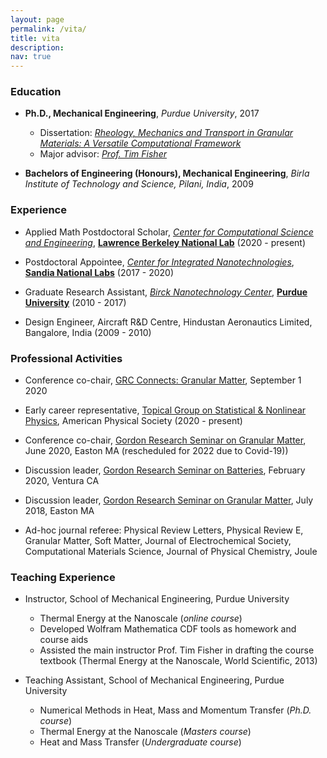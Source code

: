 ```yaml
---
layout: page
permalink: /vita/
title: vita
description: 
nav: true
---
```


### Education

- **Ph.D., Mechanical Engineering**, *Purdue University*, 2017
  - Dissertation: [*Rheology, Mechanics and Transport in Granular Materials: A Versatile Computational Framework*](https://docs.lib.purdue.edu/dissertations/AAI10274417/)
  - Major advisor: [*Prof. Tim Fisher*](https://samueli.ucla.edu/people/tim-fisher/)

- **Bachelors of Engineering (Honours), Mechanical Engineering**, *Birla Institute of Technology and Science, Pilani, India*, 2009

### Experience

- Applied Math Postdoctoral Scholar, [*Center for Computational Science and Engineering*](https://ccse.lbl.gov/index.html), [**Lawrence Berkeley National Lab**](https://www.lbl.gov) (2020 - present) 

- Postdoctoral Appointee, [*Center for Integrated Nanotechnologies*](https://cint.lanl.gov), [**Sandia National Labs**](https://www.sandia.gov) (2017 - 2020)

- Graduate Research Assistant, [*Birck Nanotechnology Center*](https://www.purdue.edu/discoverypark/birck/index.php), [**Purdue University**](https://www.purdue.edu/) (2010 - 2017)

- Design Engineer, Aircraft R&D Centre, Hindustan Aeronautics Limited, Bangalore, India (2009 - 2010)

### Professional Activities

- Conference co-chair, [GRC Connects: Granular Matter](https://www.grc.org/grc-connects-granular-matter/), September 1 2020

- Early career representative, [Topical Group on Statistical & Nonlinear Physics](https://www.aps.org/units/gsnp/), American Physical Society (2020 - present)

- Conference co-chair, [Gordon Research Seminar on Granular Matter](https://www.grc.org/granular-matter-grs-conference/2020/), June 2020, Easton MA (rescheduled for 2022 due to Covid-19))

- Discussion leader, [Gordon Research Seminar on Batteries](https://www.grc.org/batteries-grs-conference/2020/), February 2020, Ventura CA

- Discussion leader, [Gordon Research Seminar on Granular Matter](https://www.grc.org/granular-matter-grs-conference/2018/), July 2018, Easton MA

- Ad-hoc journal referee: Physical Review Letters, Physical Review E, Granular Matter, Soft Matter, Journal of Electrochemical Society, Computational Materials Science, Journal of Physical Chemistry, Joule

### Teaching Experience

- Instructor, School of Mechanical Engineering, Purdue University
  - Thermal Energy at the Nanoscale (*online course*)
  - Developed Wolfram Mathematica CDF tools as homework and course aids
  - Assisted the main instructor Prof. Tim Fisher in drafting the course textbook (Thermal Energy at the Nanoscale, World Scientific, 2013)


- Teaching Assistant, School of Mechanical Engineering, Purdue University
  - Numerical Methods in Heat, Mass and Momentum Transfer (*Ph.D. course*)
  - Thermal Energy at the Nanoscale (*Masters course*)
  - Heat and Mass Transfer (*Undergraduate course*)
